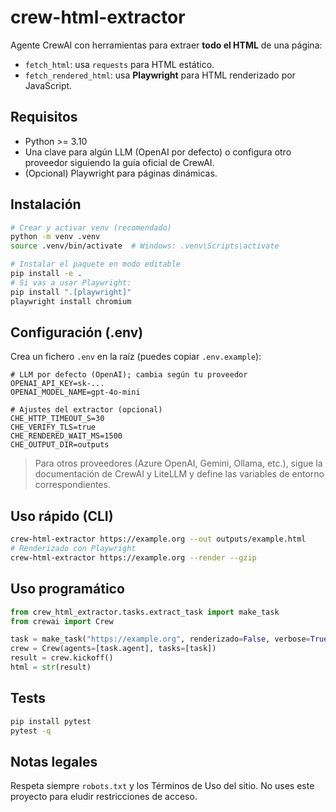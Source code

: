 # crew-html-extractor

Agente CrewAI con herramientas para extraer **todo el HTML** de una página:
- `fetch_html`: usa `requests` para HTML estático.
- `fetch_rendered_html`: usa **Playwright** para HTML renderizado por JavaScript.

## Requisitos

- Python >= 3.10
- Una clave para algún LLM (OpenAI por defecto) o configura otro proveedor siguiendo la guía oficial de CrewAI.
- (Opcional) Playwright para páginas dinámicas.

## Instalación

```bash
# Crear y activar venv (recomendado)
python -m venv .venv
source .venv/bin/activate  # Windows: .venv\Scripts\activate

# Instalar el paquete en modo editable
pip install -e .
# Si vas a usar Playwright:
pip install ".[playwright]"
playwright install chromium
```

## Configuración (.env)

Crea un fichero `.env` en la raíz (puedes copiar `.env.example`):

```env
# LLM por defecto (OpenAI); cambia según tu proveedor
OPENAI_API_KEY=sk-...
OPENAI_MODEL_NAME=gpt-4o-mini

# Ajustes del extractor (opcional)
CHE_HTTP_TIMEOUT_S=30
CHE_VERIFY_TLS=true
CHE_RENDERED_WAIT_MS=1500
CHE_OUTPUT_DIR=outputs
```

> Para otros proveedores (Azure OpenAI, Gemini, Ollama, etc.), sigue la documentación de CrewAI y LiteLLM y define las variables de entorno correspondientes.

## Uso rápido (CLI)

```bash
crew-html-extractor https://example.org --out outputs/example.html
# Renderizado con Playwright
crew-html-extractor https://example.org --render --gzip
```

## Uso programático

```python
from crew_html_extractor.tasks.extract_task import make_task
from crewai import Crew

task = make_task("https://example.org", renderizado=False, verbose=True)
crew = Crew(agents=[task.agent], tasks=[task])
result = crew.kickoff()
html = str(result)
```

## Tests

```bash
pip install pytest
pytest -q
```

## Notas legales

Respeta siempre `robots.txt` y los Términos de Uso del sitio. No uses este proyecto para eludir restricciones de acceso.
